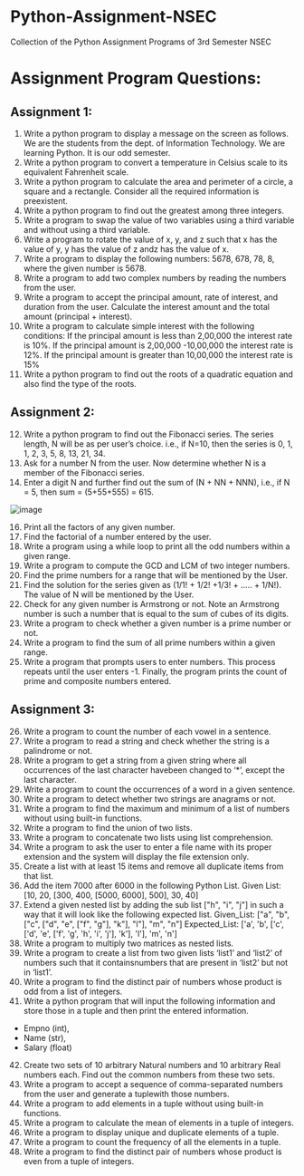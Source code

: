 # Python-Assignment-NSEC
Collection of the Python Assignment Programs of 3rd Semester NSEC 

# Assignment Program Questions:
## Assignment 1:
1. Write a python program to display a message on the screen as follows.
We are the students from the dept. of Information Technology.
We are learning Python.
It is our odd semester.
2. Write a python program to convert a temperature in Celsius scale to its equivalent
Fahrenheit scale.
3. Write a python program to calculate the area and perimeter of a circle, a square and a
rectangle. Consider all the required information is preexistent.
4. Write a python program to find out the greatest among three integers.
5. Write a program to swap the value of two variables using a third variable and without
using a third variable.
6. Write a program to rotate the value of x, y, and z such that x has the value of y, y has the
value of z andz has the value of x.
7. Write a program to display the following numbers: 5678, 678, 78, 8, where the given number
is 5678.
8. Write a program to add two complex numbers by reading the numbers from the user.
9. Write a program to accept the principal amount, rate of interest, and duration from the
user. Calculate the interest amount and the total amount (principal + interest).
10. Write a program to calculate simple interest with the following conditions:
If the principal amount is less than 2,00,000 the interest rate is 10%.
If the principal amount is 2,00,000 -10,00,000 the interest rate is 12%.
If the principal amount is greater than 10,00,000 the interest rate is 15%
11. Write a python program to find out the roots of a quadratic equation and also find the type
of the roots.

## Assignment 2:
12) Write a python program to find out the Fibonacci series. The series length, N will be as per
user’s choice.
i.e., if N=10, then the series is
0, 1, 1, 2, 3, 5, 8, 13, 21, 34.
13) Ask for a number N from the user. Now determine whether N is a member of the Fibonacci
series.
14) Enter a digit N and further find out the sum of (N + NN + NNN),
i.e., if N = 5, then sum = (5+55+555) = 615.

![image](https://github.com/5h0ov/Python-Assignment-NSEC/assets/83227649/975a039a-8a94-4464-8d2a-bcdafa52bac5)

16) Print all the factors of any given number.
17) Find the factorial of a number entered by the user.
18) Write a program using a while loop to print all the odd numbers within a given range.
19) Write a program to compute the GCD and LCM of two integer numbers.
20) Find the prime numbers for a range that will be mentioned by the User.
21) Find the solution for the series given as (1/1! + 1/2! +1/3! + ….. + 1/N!).
The value of N will be mentioned by the User.
22) Check for any given number is Armstrong or not.
Note an Armstrong number is such a number that is equal to the sum of cubes of its digits.
23) Write a program to check whether a given number is a prime number or not.
24) Write a program to find the sum of all prime numbers within a given range.
25) Write a program that prompts users to enter numbers. This process repeats until the
user enters -1. Finally, the program prints the count of prime and composite numbers
entered.

## Assignment 3:
26) Write a program to count the number of each vowel in a sentence.
27) Write a program to read a string and check whether the string is a palindrome or not.
28) Write a program to get a string from a given string where all occurrences of the last
character havebeen changed to ‘*’, except the last character.
29) Write a program to count the occurrences of a word in a given sentence.
30) Write a program to detect whether two strings are anagrams or not.
31) Write a program to find the maximum and minimum of a list of numbers without
using built-in functions.
32) Write a program to find the union of two lists.
33) Write a program to concatenate two lists using list comprehension.
34) Write a program to ask the user to enter a file name with its proper extension and the
system will display the file extension only.
35) Create a list with at least 15 items and remove all duplicate items from that list.
36) Add the item 7000 after 6000 in the following Python List.
Given List: [10, 20, [300, 400, [5000, 6000], 500], 30, 40]
37) Extend a given nested list by adding the sub list ["h", "i", "j"] in such a way that it will
look like the following expected list.
Given_List: ["a", "b", ["c", ["d", "e", ["f", "g"], "k"], "l"], "m", "n"]
Expected_List: ['a', 'b', ['c', ['d', 'e', ['f', 'g', 'h', 'i', 'j'], 'k'], 'l'], 'm', 'n']
38) Write a program to multiply two matrices as nested lists.
39) Write a program to create a list from two given lists ‘list1’ and ‘list2’ of numbers such
that it containsnumbers that are present in ‘list2’ but not in ‘list1’.
40) Write a program to find the distinct pair of numbers whose product is odd from a list of
integers.
41) Write a python program that will input the following information and store those in a tuple
and then print the entered information.
- Empno (int),
- Name (str),
- Salary (float)
42) Create two sets of 10 arbitrary Natural numbers and 10 arbitrary Real numbers each. Find
out the common numbers from these two sets.
43) Write a program to accept a sequence of comma-separated numbers from the user and
generate a tuplewith those numbers.
44) Write a program to add elements in a tuple without using built-in functions.
45) Write a program to calculate the mean of elements in a tuple of integers.
46) Write a program to display unique and duplicate elements of a tuple.
47) Write a program to count the frequency of all the elements in a tuple.
48) Write a program to find the distinct pair of numbers whose product is even from a tuple of
integers.
